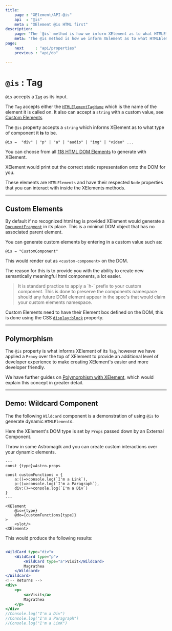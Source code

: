 ```yaml
---
title:
    page : "XElement/API-@is"
    api  : "@is"
    meta : "XElement @is HTML first"
description: 
    page: "The `@is` method is how we inform XElement as to what HTMLElement we wish it to be. It can take the form of all 118 HTML elements and perform its methods ontop of each of them. It can also allow you to create your own semantically meaningful html elements."
    meta: "The @is method is how we inform XElement as to what HTMLElement we wish from the 118 available Elements for it to be."
page: 
    next     : "api/properties"
    previous : "api/do"

---
```


# `@is` : Tag

`@is` accepts a [`Tag`](/docs/api/properties#Tag) as its input.

The `Tag` accepts either the [`HTMLElementTagName`](https://developer.mozilla.org/en-US/docs/Web/API/Element/tagName) which is the name of the element it is called on. It also can accept a `string` with a custom value, see [Custom Elements](#custom-elements)

The `@is` property accepts a `string` which informs XElement as to what type of component it **is** to be.

```astro
@is =  "div" | "p" | "a" | "audio" | "img" | "video" ...
```

You can choose from all [118 HTML DOM Elements](https://developer.mozilla.org/en-US/docs/Web/HTML/Element) to generate with XElement.

XElement would print out the correct static representation onto the DOM for you.

These elements are `HTMLElements` and have their respected `Node` properties that you can interact with inside the XElements methods.

-------

## Custom Elements

By default if no recognized html tag is provided XElement would generate a [`DocumentFragment`](https://developer.mozilla.org/en-US/docs/Web/API/DocumentFragment) in its place. This is a minimal DOM object that has no associated parent element.

You can generate custom elements by entering in a custom value such as:

```astro
@is = "CustomComponent"
```

This would render out as `<custom-component>` on the DOM.

The reason for this is to provide you with the ability to create new semantically meaningful html components, a lot easier.

<blockquote class="quote-warning">
    It is standard practice to apply a `h-` prefix to your custom component. This is done to preserve the components namespace should any future DOM element appear in the spec's that would claim your custom elements namespace.
</blockquote>

Custom Elements need to have their Element box defined on the DOM, this is done using the CSS [`display:block`](https://developer.mozilla.org/en-US/docs/Glossary/Block/CSS) property.

---------

## Polymorphism

The `@is` property is what informs XElement of its `Tag`, however we have applied a `Proxy` over the top of XElement to provide an additional level of developer experience to make creating XElement's easier and more developer friendly.

We have further guides on [Polymorphism with XElement](/docs/api/polymorphism), which would explain this concept in greater detail.

-----------

## Demo: Wildcard Component

The the following `Wildcard` component is a demonstration of using `@is` to generate dynamic `HTMLElement`s.

Here the XElement's DOM type is set by `Props` passed down by an External Component.

Throw in some Astromagik and you can create custom interactions over your dynamic elements.

```astro
---
const {type}=Astro.props

const customFunctions = {
    a:()=>console.log(`I'm a Link`),
    p:()=>console.log(`I'm a Paragraph`),
    div:()=>console.log(`I'm a Div`)
}
---

<XElement 
    @is={type}
    @do={customFunctions[type]}
>
    <slot/>
<XElement>
```

This would produce the following results:

```jsx

<WildCard type="div">
    <WildCard type="p">
        <WildCard type="a">Visit</Wildcard>
        Magrathea
    </Wildcard>
</Wildcard>
<!-- Returns -->
<div>
    <p>
        <a>Visit</a>
        Magrathea
    </p>
</div>
//Console.log("I'm a Div")
//Console.log("I'm a Paragraph")
//Console.log("I'm a LinK")
```
